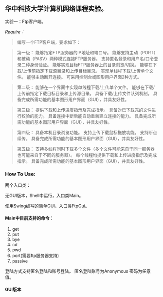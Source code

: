 ## 华中科技大学计算机网络课程实验。

实验一：Ftp客户端。

*Require：*
>编写一个FTP客户端，要求如下：

>第一级：
能够指定FTP服务器的IP地址和端口号。
>能够支持主动（PORT）和被动（PASV）两种模式连接FTP服务器。
支持匿名登录和用户名/口令登录二种身份验证。
能够实现目标FTP服务器上的目录浏览/切换。
能够在下载/上传前指定下载源目录和上传目标目录。
实现单线程下载/上传单个文件。
能够主动断开连接。
可采用控制台或图形用户界面2种方式。

>第二级：
 能够在一个界面中实现单线程下载/上传单个文件。
能够在下载/上传前指定下载目标目录和上传源目录。
具备下载/上传文件队列机制。
具备完成所需功能的基本图形用户界面（GUI），并具友好性。

>第三级：
提供下载和上传进度指示及完成指示。
具备对已下载完的文件进行校验的能力。
具备连接中断后能自动重新建立连接的能力。
具备完成所需功能的基本图形用户界面（GUI），并具友好性。

>第四级：
具备本机目录浏览功能。
支持上传下载鼠标拖放功能。
支持断点续传。
具备完成所需功能的基本图形用户界面（GUI），并具友好性。

>第五级：
支持多线程同时下载多个文件（多个文件可能来自于同一服务器也可能来自于不同的服务器）。
每个线程均提供下载和上传进度指示及完成指示。
具备完成所需功能的基本图形用户界面（GUI），并具友好性。


### How To Use:
两个入口类：

无GUI版本，Shell中运行，入口类Main。

使用Swing编写的简单GUI，入口类FtpGui。

#### Main中目前支持的命令：
1. get 
2. put
3. bye
4. cd
5. pwd
6. port(需要ftp服务器支持)
7. passive

登陆方式支持匿名登陆和账号登陆。
匿名登陆账号为Anonymous 密码为任意值。

#### GUI版本
